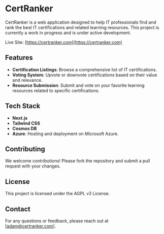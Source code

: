# CertRanker

CertRanker is a web application designed to help IT professionals find and rank the best IT certifications and related learning resources. This project is currently a work in progress and is under active development.

Live Site: [https://certranker.com](https://certranker.com)

## Features

- **Certification Listings**: Browse a comprehensive list of IT certifications.
- **Voting System**: Upvote or downvote certifications based on their value and relevance.
- **Resource Submission**: Submit and vote on your favorite learning resources related to specific certifications.

## Tech Stack

- **Next.js**
- **Tailwind CSS**
- **Cosmos DB**
- **Azure**: Hosting and deployment on Microsoft Azure.

## Contributing

We welcome contributions! Please fork the repository and submit a pull request with your changes.

## License

This project is licensed under the AGPL v3 License.

## Contact

For any questions or feedback, please reach out at [adam@certranker.com].
